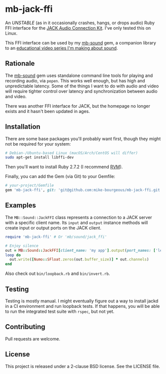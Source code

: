 # mb-jack-ffi

An *UNSTABLE* (as in it occasionally crashes, hangs, or drops audio) Ruby FFI
interface for the [JACK Audio Connection Kit][1].  I've only tested this on
Linux.

This FFI interface can be used by my [mb-sound][2] gem, a companion library to
an [educational video series I'm making about sound][0].

## Rationale

The [mb-sound][2] gem uses standalone command line tools for playing and
recording audio, via `popen`.  This works well enough, but has high and
unpredictable latency.  Some of the things I want to do with audio and video
will require tighter control over latency and synchronization between audio and
video.

There was another FFI interface for JACK, but the homepage no longer exists and
it hasn't been updated in ages.

## Installation

There are some base packages you'll probably want first, though they might not
be required for your system:

```bash
# Debian-/Ubuntu-based Linux (macOS/Arch/CentOS will differ)
sudo apt-get install libffi-dev
```

Then you'll want to install Ruby 2.7.2 (I recommend [RVM](https://rvm.io)).

Finally, you can add the Gem (via Git) to your Gemfile:

```ruby
# your-project/Gemfile
gem 'mb-jack-ffi', git: 'git@github.com:mike-bourgeous/mb-jack-ffi.git'
```

## Examples

The `MB::Sound::JackFFI` class represents a connection to a JACK server with a
specific client name.  Its `input` and `output` instance methods will create
input or output ports on the JACK client.

```ruby
require 'mb-jack-ffi' # Or 'mb/sound/jack_ffi'

# Enjoy silence
out = MB::Sound::JackFFI[client_name: 'my app'].output(port_names: ['left', 'right'])
loop do
  out.write([Numo::SFloat.zeros(out.buffer_size)] * out.channels)
end
```

Also check out `bin/loopback.rb` and `bin/invert.rb`.

## Testing

Testing is mostly manual.  I might eventually figure out a way to install jackd
in a CI environment and run loopback tests.  If that happens, you will be able
to run the integrated test suite with `rspec`, but not yet.

## Contributing

Pull requests are welcome.

## License

This project is released under a 2-clause BSD license.  See the LICENSE file.


[0]: https://www.youtube.com/playlist?list=PLpRqC8LaADXnwve3e8gI239eDNRO3Nhya
[1]: https://jackaudio.org
[2]: https://github.com/mike-bourgeous/mb-sound
